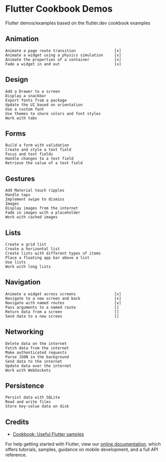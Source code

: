 # Flutter Cookbook Demos

Flutter demos/examples based on the flutter.dev cookbook examples

## Animation
    Animate a page route transition                 [x]
    Animate a widget using a physics simulation     [x]
    Animate the properties of a container           [x]
    Fade a widget in and out                        [x]


## Design
    Add a Drawer to a screen
    Display a snackbar
    Export fonts from a package
    Update the UI based on orientation
    Use a custom font
    Use themes to share colors and font styles
    Work with tabs

## Forms
    Build a form with validation
    Create and style a text field
    Focus and text fields
    Handle changes to a text field
    Retrieve the value of a text field

## Gestures
    Add Material touch ripples
    Handle taps
    Implement swipe to dismiss
    Images
    Display images from the internet
    Fade in images with a placeholder
    Work with cached images


## Lists
    Create a grid list
    Create a horizontal list
    Create lists with different types of items
    Place a floating app bar above a list
    Use lists
    Work with long lists

## Navigation
    Animate a widget across screens                 [x]
    Navigate to a new screen and back               [x]
    Navigate with named routes                      [x]
    Pass arguments to a named route                 []
    Return data from a screen                       []
    Send data to a new screen                       []

## Networking
    Delete data on the internet
    Fetch data from the internet
    Make authenticated requests
    Parse JSON in the background
    Send data to the internet
    Update data over the internet
    Work with WebSockets

## Persistence
    Persist data with SQLite
    Read and write files
    Store key-value data on disk

## Credits

- [Cookbook: Useful Flutter samples](https://flutter.dev/docs/cookbook)

For help getting started with Flutter, view our
[online documentation](https://flutter.dev/docs), which offers tutorials,
samples, guidance on mobile development, and a full API reference.
